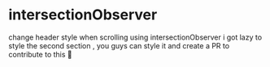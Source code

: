 # intersectionObserver
change header style when scrolling using intersectionObserver
i got lazy to style the second section , you guys can style it and create a PR to contribute to this 🙌
